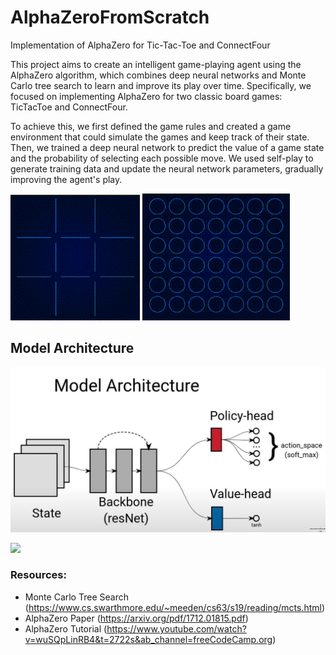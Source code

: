 # AlphaZeroFromScratch

Implementation of AlphaZero for Tic-Tac-Toe and ConnectFour

This project aims to create an intelligent game-playing agent using the AlphaZero algorithm, which combines deep neural networks and Monte Carlo tree search to learn and improve its play over time. Specifically, we focused on implementing AlphaZero for two classic board games: TicTacToe and ConnectFour.

To achieve this, we first defined the game rules and created a game environment that could simulate the games and keep track of their state. Then, we trained a deep neural network to predict the value of a game state and the probability of selecting each possible move. We used self-play to generate training data and update the neural network parameters, gradually improving the agent's play.

![tictactoe](https://raw.githubusercontent.com/foersterrobert/AlphaZero/master/assets/tictactoe.gif)
![connectfour](https://raw.githubusercontent.com/foersterrobert/AlphaZero/master/assets/connectfour.gif)



## Model Architecture

![modelArchitecture](https://github.com/tomasbourdain/AlphaZeroFromScratch/blob/main/assets/Model_Architecture.jpg)

<img src="[https://camo.githubusercontent.com/...](https://github.com/tomasbourdain/AlphaZeroFromScratch/blob/main/assets/Model_Architecture.jpg)"/>

### Resources:
- Monte Carlo Tree Search (https://www.cs.swarthmore.edu/~meeden/cs63/s19/reading/mcts.html)
- AlphaZero Paper (https://arxiv.org/pdf/1712.01815.pdf)
- AlphaZero Tutorial (https://www.youtube.com/watch?v=wuSQpLinRB4&t=2722s&ab_channel=freeCodeCamp.org)
